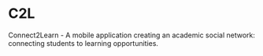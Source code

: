 # C2L
Connect2Learn - A mobile application creating an academic social network: connecting students to learning opportunities.